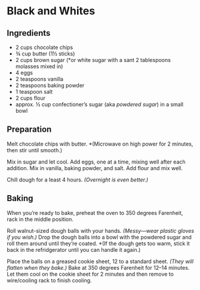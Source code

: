 # Black and Whites

## Ingredients
* 2 cups chocolate chips
* ¾ cup butter (1½ sticks)
* 2 cups brown sugar (*or white sugar with a sant 2 tablespoons molasses mixed in)
* 4 eggs
* 2 teaspoons vanilla
* 2 teaspoons baking powder
* 1 teaspoon salt
* 2 cups flour
* approx. ½ cup confectioner’s sugar (aka *powdered sugar*) in a small bowl

## Preparation
Melt chocolate chips with butter. *(Microwave on high power for 2 minutes, then stir until smooth.)

Mix in sugar and let cool. Add eggs, one at a time, mixing well after each addition. Mix in vanilla, baking powder, and salt. Add flour and mix well.

Chill dough for a least 4 hours. *(Overnight is even better.)*

## Baking
When you’re ready to bake, preheat the oven to 350 degrees Farenheit, rack in the middle position.

Roll walnut-sized dough balls with your hands. *(Messy—wear plastic gloves if you wish.)* Drop the dough balls into a bowl with the powdered sugar and roll them around until they’re coated. *(If the dough gets too warm, stick it back in the refridgerator until you can handle it again.)

Place the balls on a greased cookie sheet, 12 to a standard sheet. *(They will flatten when they bake.)* Bake at 350 degrees Farenheit for 12–14 minutes. Let them cool on the cookie sheet for 2 minutes and then remove to wire/cooling rack to finish cooling.
